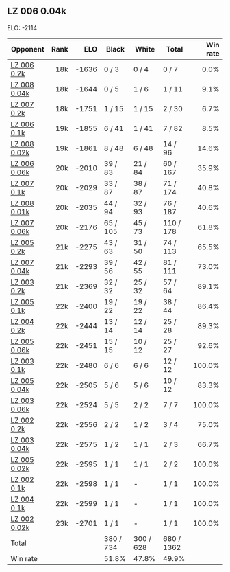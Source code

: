 ## LZ 006 0.04k ##

ELO: -2114

Opponent | Rank | ELO | Black | White | Total | Win rate
---------|-----:|----:|-------|-------|-------|-------:
[LZ 006 0.2k](LZ%20006%200.2k.md) | 18k | -1636 | 0 / 3 | 0 / 4 | 0 / 7 | 0.0%
[LZ 008 0.04k](LZ%20008%200.04k.md) | 18k | -1644 | 0 / 5 | 1 / 6 | 1 / 11 | 9.1%
[LZ 007 0.2k](LZ%20007%200.2k.md) | 18k | -1751 | 1 / 15 | 1 / 15 | 2 / 30 | 6.7%
[LZ 006 0.1k](LZ%20006%200.1k.md) | 19k | -1855 | 6 / 41 | 1 / 41 | 7 / 82 | 8.5%
[LZ 008 0.02k](LZ%20008%200.02k.md) | 19k | -1861 | 8 / 48 | 6 / 48 | 14 / 96 | 14.6%
[LZ 006 0.06k](LZ%20006%200.06k.md) | 20k | -2010 | 39 / 83 | 21 / 84 | 60 / 167 | 35.9%
[LZ 007 0.1k](LZ%20007%200.1k.md) | 20k | -2029 | 33 / 87 | 38 / 87 | 71 / 174 | 40.8%
[LZ 008 0.01k](LZ%20008%200.01k.md) | 20k | -2035 | 44 / 94 | 32 / 93 | 76 / 187 | 40.6%
[LZ 007 0.06k](LZ%20007%200.06k.md) | 20k | -2176 | 65 / 105 | 45 / 73 | 110 / 178 | 61.8%
[LZ 005 0.2k](LZ%20005%200.2k.md) | 21k | -2275 | 43 / 63 | 31 / 50 | 74 / 113 | 65.5%
[LZ 007 0.04k](LZ%20007%200.04k.md) | 21k | -2293 | 39 / 56 | 42 / 55 | 81 / 111 | 73.0%
[LZ 003 0.2k](LZ%20003%200.2k.md) | 21k | -2369 | 32 / 32 | 25 / 32 | 57 / 64 | 89.1%
[LZ 005 0.1k](LZ%20005%200.1k.md) | 22k | -2400 | 19 / 22 | 19 / 22 | 38 / 44 | 86.4%
[LZ 004 0.2k](LZ%20004%200.2k.md) | 22k | -2444 | 13 / 14 | 12 / 14 | 25 / 28 | 89.3%
[LZ 005 0.06k](LZ%20005%200.06k.md) | 22k | -2451 | 15 / 15 | 10 / 12 | 25 / 27 | 92.6%
[LZ 003 0.1k](LZ%20003%200.1k.md) | 22k | -2480 | 6 / 6 | 6 / 6 | 12 / 12 | 100.0%
[LZ 005 0.04k](LZ%20005%200.04k.md) | 22k | -2505 | 5 / 6 | 5 / 6 | 10 / 12 | 83.3%
[LZ 003 0.06k](LZ%20003%200.06k.md) | 22k | -2524 | 5 / 5 | 2 / 2 | 7 / 7 | 100.0%
[LZ 002 0.2k](LZ%20002%200.2k.md) | 22k | -2556 | 2 / 2 | 1 / 2 | 3 / 4 | 75.0%
[LZ 003 0.04k](LZ%20003%200.04k.md) | 22k | -2575 | 1 / 2 | 1 / 1 | 2 / 3 | 66.7%
[LZ 005 0.02k](LZ%20005%200.02k.md) | 22k | -2595 | 1 / 1 | 1 / 1 | 2 / 2 | 100.0%
[LZ 002 0.1k](LZ%20002%200.1k.md) | 22k | -2598 | 1 / 1 | - | 1 / 1 | 100.0%
[LZ 004 0.1k](LZ%20004%200.1k.md) | 22k | -2599 | 1 / 1 | - | 1 / 1 | 100.0%
[LZ 002 0.02k](LZ%20002%200.02k.md) | 23k | -2701 | 1 / 1 | - | 1 / 1 | 100.0%
Total | | | 380 / 734 | 300 / 628 | 680 / 1362 | 
Win rate| | | 51.8% | 47.8% | 49.9% | 
